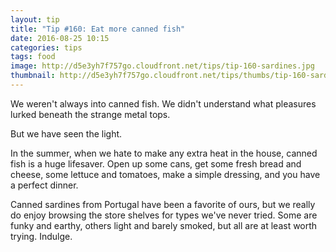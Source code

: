 ```yaml
---
layout: tip
title: "Tip #160: Eat more canned fish"
date: 2016-08-25 10:15
categories: tips
tags: food
image: http://d5e3yh7f757go.cloudfront.net/tips/tip-160-sardines.jpg
thumbnail: http://d5e3yh7f757go.cloudfront.net/tips/thumbs/tip-160-sardines.jpg
---
```

We weren't always into canned fish. We didn't understand what pleasures lurked beneath the strange metal tops.

But we have seen the light.

In the summer, when we hate to make any extra heat in the house, canned fish is a huge lifesaver. Open up some cans, get some fresh bread and cheese, some lettuce and tomatoes, make a simple dressing, and you have a perfect dinner.

Canned sardines from Portugal have been a favorite of ours, but we really do enjoy browsing the store shelves for types we've never tried. Some are funky and earthy, others light and barely smoked, but all are at least worth trying. Indulge.
